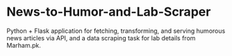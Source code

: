 # News-to-Humor-and-Lab-Scraper
Python + Flask application for fetching, transforming, and serving humorous news articles via API, and a data scraping task for lab details from Marham.pk.
